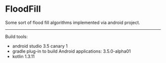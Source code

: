 # FloodFill

Some sort of flood fill algorithms implemented via android project.

---

Build tools:
 - android studio 3.5 canary 1 
 - gradle plug-in to build Android applications: 3.5.0-alpha01
 - kotlin 1.3.11
